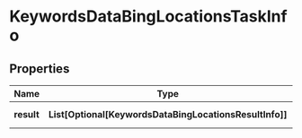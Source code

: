# KeywordsDataBingLocationsTaskInfo


## Properties

| Name | Type | Description | Notes |
|------------ | ------------- | ------------- | -------------|
**result** | **List[Optional[KeywordsDataBingLocationsResultInfo]]** | array of results |[optional]|